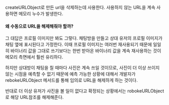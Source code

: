 
createURLObject로 만든 url을 삭제하는데 사용한다.
사용하지 않는 URL을 계속 사용하면 메모리 누수가 발생한다.

#### 왜 수동으로 URL을 해제해줘야 할까?
그 대답은 프로필 이미지만 봐도 그렇다.
채팅방을 만들고 상대 유저의 프로필 이미지가 채팅 옆에 표시된다고 가정한다.
이때 프로필 이미지는 여러번 재사용되기 때문에 일일히 바이너리 값을 그대로 쓰기보다는
한번 받아온 바이너리 값을 계속 재사용하는 것이 메모리 측면에서 훨씬 유리하다.

하지만 상대방이 채팅을 칠 때마다 사진은 계속 쓰일 것이므로, 사진이 더 이상 쓰이지 않는 시점을 예측할 수 없기 때문에 예측 가능한 상황에 대해서 개발자가 rebokeURLObject 메서드를 통해 임의로 URL을 해제하게 하는 것이다.

반대로 더 이상 유저가 사진을 볼 일이 없다고 확정되는 상황에서는 robokeURLObject로 해당 URL참조를 해제해준다.